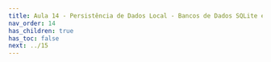 ```yaml
---
title: Aula 14 - Persistência de Dados Local - Bancos de Dados SQLite e Room
nav_order: 14
has_children: true
has_toc: false
next: ../15
---
```

